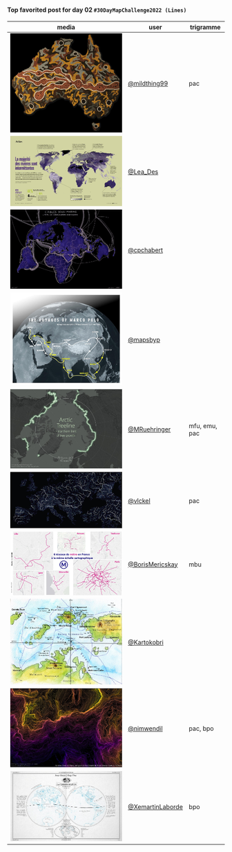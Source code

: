 #### Top favorited post for day 02 `#30DayMapChallenge2022 (Lines)`
| media | user | trigramme |
|-------|------|-----------|
| ![image](../uploads/8ce44d5b8b881c267c6edc8bf544d904/image.png) | [@mildthing99](https://twitter.com/mildthing99/status/1587710658711375874) | pac |
| ![image](../uploads/080e456f687b5942bb37fe8876bee55f/image.png) | [@Lea_Des](https://twitter.com/Lea_Des/status/1587739290414579713) |  |
| ![image](../uploads/4425906fd2a35e00fcfe80776b0c3d70/image.png) | [@cpchabert](https://twitter.com/cpchabert/status/1587795324281683968) |  |
| ![image](../uploads/ed49b0e1f2cf89ffa7073f8254404138/image.png) | [@mapsbyp](https://twitter.com/mapsbyp/status/1587715604651335683) |  |
| ![image](../uploads/e3cc4ab02a1b181c2dfcc34f2d8397c0/image.png) | [@MRuehringer](https://twitter.com/MRuehringer/status/1587786077145911296) | mfu, emu, pac |
| ![image](../uploads/ca5cef063f303d427435327a3e433628/image.png) | [@vlckel](https://twitter.com/vlckel/status/1587729365433217024) | pac |
| ![image](../uploads/0f6cdbd070ca9c9c6789da25bd456cb5/image.png) | [@BorisMericskay](https://twitter.com/BorisMericskay/status/1587752135936147456) | mbu |
| ![image](../uploads/bc8a745cb3a54b386829c11f33e8228a/image.png) | [@Kartokobri](https://twitter.com/Kartokobri/status/1587748072947421184) |  |
| ![image](../uploads/d544edd376ac69902caa6cfe5f639d48/image.png) | [@nimwendil](https://twitter.com/nimwendil/status/1587741413445406720) | pac, bpo |
| ![image](../uploads/57f455bc73b89fc831a62b2a4c344cbb/image.png) | [@XemartinLaborde](https://twitter.com/XemartinLaborde/status/1587710753204846593) | bpo |

